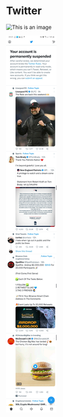 # Twitter

![This is an image](assets/readme/twitter.gif)

![This is an image](assets/readme/img.png)